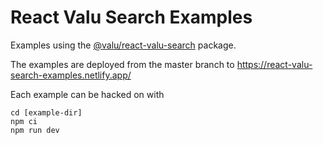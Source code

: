 # React Valu Search Examples

Examples using the [@valu/react-valu-search](https://docs.valusearch.pro/react-valu-search/introduction) package.

The examples are deployed from the master branch to <https://react-valu-search-examples.netlify.app/>

Each example can be hacked on with

```
cd [example-dir]
npm ci
npm run dev
```
